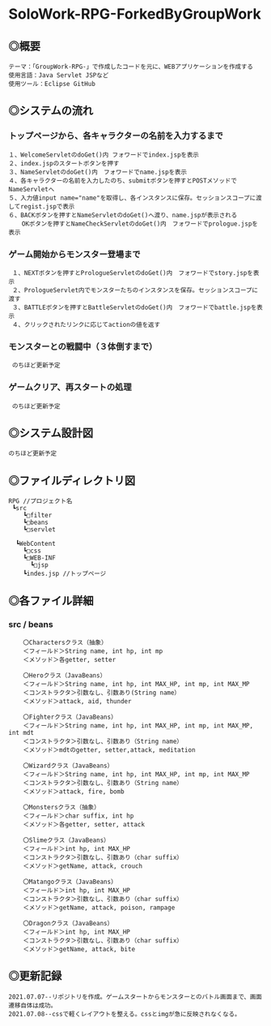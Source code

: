# SoloWork-RPG-ForkedByGroupWork

## ◎概要
    テーマ：「GroupWork-RPG-」で作成したコードを元に、WEBアプリケーションを作成する
    使用言語：Java Servlet JSPなど
    使用ツール：Eclipse GitHub

## ◎システムの流れ
### トップページから、各キャラクターの名前を入力するまで
    １、WelcomeServletのdoGet()内 フォワードでindex.jspを表示
    ２、index.jspのスタートボタンを押す
    ３、NameServletのdoGet()内　フォワードでname.jspを表示
    ４、各キャラクターの名前を入力したのち、submitボタンを押すとPOSTメソッドでNameServletへ
    ５、入力値input name="name"を取得し、各インスタンスに保存。セッションスコープに渡してregist.jspで表示
    ６、BACKボタンを押すとNameServletのdoGet()へ渡り、name.jspが表示される
      　OKボタンを押すとNameCheckServletのdoGet()内　フォワードでprologue.jspを表示
      
### ゲーム開始からモンスター登場まで
     １、NEXTボタンを押すとPrologueServletのdoGet()内　フォワードでstory.jspを表示
     ２、PrologueServlet内でモンスターたちのインスタンスを保存。セッションスコープに渡す
     ３、BATTLEボタンを押すとBattleServletのdoGet()内　フォワードでbattle.jspを表示
     ４、クリックされたリンクに応じてactionの値を返す
     
### モンスターとの戦闘中（３体倒すまで）
     のちほど更新予定
### ゲームクリア、再スタートの処理
     のちほど更新予定
     
## ◎システム設計図
    のちほど更新予定
 
## ◎ファイルディレクトリ図

    RPG //プロジェクト名
     ┗src
        ┗□filter
        ┗□beans
        ┗□servlet

      ┗WebContent
        ┗□css
        ┗□WEB-INF
          ┗□jsp
        ┗indes.jsp //トップページ

## ◎各ファイル詳細
### src / beans
        〇Charactersクラス（抽象）
        ＜フィールド＞String name, int hp, int mp
        ＜メソッド＞各getter, setter

        〇Heroクラス（JavaBeans）
        ＜フィールド＞String name, int hp, int MAX_HP, int mp, int MAX_MP
        ＜コンストラクタ＞引数なし、引数あり(String name）
        ＜メソッド＞attack, aid, thunder

        〇Fighterクラス（JavaBeans）
        ＜フィールド＞String name, int hp, int MAX_HP, int mp, int MAX_MP, int mdt
        ＜コンストラクタ＞引数なし、引数あり（String name）
        ＜メソッド＞mdtのgetter, setter,attack, meditation

        〇Wizardクラス（JavaBeans）
        ＜フィールド＞String name, int hp, int MAX_HP, int mp, int MAX_MP
        ＜コンストラクタ＞引数なし、引数あり（String name）
        ＜メソッド＞attack, fire, bomb

        〇Monstersクラス（抽象）
        ＜フィールド＞char suffix, int hp
        ＜メソッド＞各getter, setter, attack

        〇Slimeクラス（JavaBeans）
        ＜フィールド＞int hp, int MAX_HP
        ＜コンストラクタ＞引数なし、引数あり（char suffix）
        ＜メソッド＞getName, attack, crouch

        〇Matangoクラス（JavaBeans）
        ＜フィールド＞int hp, int MAX_HP
        ＜コンストラクタ＞引数なし、引数あり（char suffix）
        ＜メソッド＞getName, attack, poison, rampage

        〇Dragonクラス（JavaBeans）
        ＜フィールド＞int hp, int MAX_HP
        ＜コンストラクタ＞引数なし、引数あり（char suffix）
        ＜メソッド＞getName, attack, bite

        
## ◎更新記録
    2021.07.07--リポジトリを作成。ゲームスタートからモンスターとのバトル画面まで、画面遷移自体は成功。
    2021.07.08--cssで軽くレイアウトを整える。cssとimgが急に反映されなくなる。
